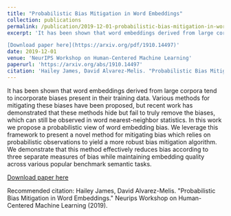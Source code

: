 ```yaml
---
title: "Probabilistic Bias Mitigation in Word Embeddings"
collection: publications
permalink: /publication/2019-12-01-probabilistic-bias-mitigation-in-word-embeddings
excerpt: 'It has been shown that word embeddings derived from large corpora tend to incorporate biases present in their training data. Various methods for mitigating these biases have been proposed, but recent work has demonstrated that these methods hide but fail to truly remove the biases, which can still be observed in word nearest-neighbor statistics. In this work we propose a probabilistic view of word embedding bias. We leverage this framework to present a novel method for mitigating bias which relies on probabilistic observations to yield a more robust bias mitigation algorithm. We demonstrate that this method effectively reduces bias according to three separate measures of bias while maintaining embedding quality across various popular benchmark semantic tasks.

[Download paper here](https://arxiv.org/pdf/1910.14497)'
date: 2019-12-01
venue: 'NeurIPS Workshop on Human-Centered Machine Learning'
paperurl: 'https://arxiv.org/abs/1910.14497'
citation: 'Hailey James, David Alvarez-Melis. "Probabilistic Bias Mitigation in Word Embeddings." Neurips Workshop on Human-Centered Machine Learning (2019).'
---
```


It has been shown that word embeddings derived from large corpora tend to incorporate biases present in their training data. Various methods for mitigating these biases have been proposed, but recent work has demonstrated that these methods hide but fail to truly remove the biases, which can still be observed in word nearest-neighbor statistics. In this work we propose a probabilistic view of word embedding bias. We leverage this framework to present a novel method for mitigating bias which relies on probabilistic observations to yield a more robust bias mitigation algorithm. We demonstrate that this method effectively reduces bias according to three separate measures of bias while maintaining embedding quality across various popular benchmark semantic tasks.

[Download paper here](https://arxiv.org/pdf/1910.14497)

Recommended citation: Hailey James, David Alvarez-Melis. "Probabilistic Bias Mitigation in Word Embeddings." Neurips Workshop on Human-Centered Machine Learning (2019).
